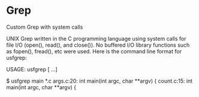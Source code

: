 # Grep
Custom Grep with system calls


UNIX Grep written in the C programming language using system calls for file I/O (open(), read(), and close()). No buffered I/O library functions such as fopen(), fread(), etc were used. Here is the command line format for usfgrep:

USAGE:
usfgrep <string> <file1> [<file2> ...]


	
$ usfgrep main *.c
args.c:20: int main(int argc, char **argv) {
count.c:15: int main(int argc, char **argv) {
